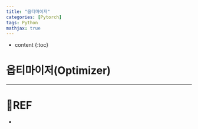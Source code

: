 ```yaml
---
title: "옵티마이저"
categories: [Pytorch]
tags: Python
mathjax: true
---
```


* content
{:toc}
# 옵티마이저(Optimizer)



---

# 📌REF

-   

